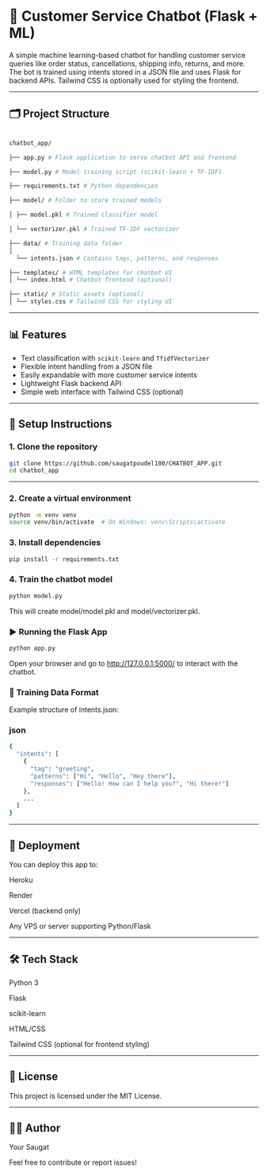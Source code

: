 # 💬 Customer Service Chatbot (Flask + ML)

A simple machine learning-based chatbot for handling customer service queries like order status, cancellations, shipping info, returns, and more. The bot is trained using intents stored in a JSON file and uses Flask for backend APIs. Tailwind CSS is optionally used for styling the frontend.

---

## 🗂 Project Structure
```bash

chatbot_app/

├── app.py # Flask application to serve chatbot API and frontend

├── model.py # Model training script (scikit-learn + TF-IDF)

├── requirements.txt # Python dependencies

├── model/ # Folder to store trained models

│ ├── model.pkl # Trained classifier model

│ └── vectorizer.pkl # Trained TF-IDF vectorizer

├── data/ # Training data folder
│ 
  └── intents.json # Contains tags, patterns, and responses

├── templates/ # HTML templates for chatbot UI
│ └── index.html # Chatbot frontend (optional)

├── static/ # Static assets (optional)
│ └── styles.css # Tailwind CSS for styling UI


```

---

## 📊 Features

- Text classification with `scikit-learn` and `TfidfVectorizer`
- Flexible intent handling from a JSON file
- Easily expandable with more customer service intents
- Lightweight Flask backend API
- Simple web interface with Tailwind CSS (optional)

---

## 🔧 Setup Instructions

### 1. Clone the repository
```bash
git clone https://github.com/saugatpoudel100/CHATBOT_APP.git
cd chatbot_app
```
---

### 2. Create a virtual environment
```bash
python -m venv venv
source venv/bin/activate  # On Windows: venv\Scripts\activate

```

### 3. Install dependencies
```bash
pip install -r requirements.txt
```
### 4. Train the chatbot model
```bash
python model.py
```
This will create model/model.pkl and model/vectorizer.pkl.

### ▶️ Running the Flask App
```bash
python app.py
```
Open your browser and go to http://127.0.0.1:5000/ to interact with the chatbot.

### 🧠 Training Data Format
Example structure of intents.json:

### json
```bash
{
  "intents": [
    {
      "tag": "greeting",
      "patterns": ["Hi", "Hello", "Hey there"],
      "responses": ["Hello! How can I help you?", "Hi there!"]
    },
    ...
  ]
}
```
---
## 🚀 Deployment
You can deploy this app to:

Heroku

Render

Vercel (backend only)

Any VPS or server supporting Python/Flask

---

## 🛠 Tech Stack
Python 3

Flask

scikit-learn

HTML/CSS

Tailwind CSS (optional for frontend styling)

---

## 📄 License
This project is licensed under the MIT License.

---
## 🙋‍♂️ Author
Your Saugat

Feel free to contribute or report issues!

